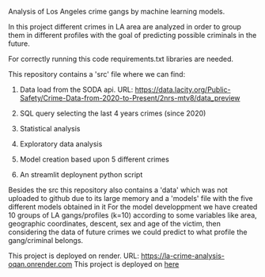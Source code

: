 Analysis of Los Angeles crime gangs by machine learning models.  

In this project different crimes in LA area are analyzed in order to group them in different profiles with the goal of predicting possible criminals in the future.  

For correctly running this code requirements.txt libraries are needed.  

This repository contains a 'src' file where we can find:  

1. Data load from the SODA api. URL: https://data.lacity.org/Public-Safety/Crime-Data-from-2020-to-Present/2nrs-mtv8/data_preview  
    
2. SQL query selecting the last 4 years crimes (since 2020)  
    
3. Statistical analysis  
    
4. Exploratory data analysis  
    
5. Model creation based upon 5 different crimes  
    
6. An streamlit deploynent python script  
    
Besides the src this repository also contains a 'data' which was not uploaded to github due to its large memory and a 'models' file with the five different models obtained in it
For the model developpment we have created 10 groups of LA gangs/profiles (k=10) according to some variables like area, geographic coordinates, descent, sex and age of the victim, then considering the data of future crimes we could predict to what profile the gang/criminal belongs.  


This project is deployed on render. URL: https://la-crime-analysis-oqan.onrender.com
This project is deployed on [here](https://la-crime-analysis-oqan.onrender.com)
